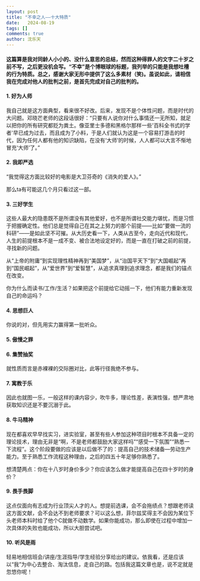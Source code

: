 ```yaml
---
layout: post
title: "不幸之人——十大特质"
date:   2024-08-19
tags: []
comments: true
author: 沈乐天
---
```

#### 这篇算是我对同龄人小小的、没什么意思的总结，然而这种得罪人的文字二十岁之前不写，之后更没机会写。“不幸”是个博眼球的标题，我列举的只能是我想吐槽的行为特质。总之，感谢大家无形中提供了这么多素材（笑)。虽说如此，请相信我在完成对他人的批判之前，是首先完成对自己的批判的。

#### 1.	好为人师 
我自己就是这方面典型，看来很不好改。后来，发现不是个体性问题，而是时代的大问题。邓晓芒老师的这段话很好：“只要有人说你对什么事情还一无所知，就足以把你的所有研究都贬为粪土。像亚里士多德和黑格尔那样一些'百科全书式的学者'早已成为过去，而且成为了小料，于是人们就认为这是一个容易打游击的时代，因为任何人都有他的知识缺陷，在没有‘大师’的时候，人人都可以大言不惭地冒充‘大师’了。”

#### 2.	我即严选 
“我觉得这方面比较好的电影是大卫芬奇的《消失的爱人》。”

那么ta有可能这几个月只看过这一部。

#### 3.	三好学生 
这些人最大的隐患既不是所谓没有其他爱好，也不是所谓社交能力堪忧，而是习惯于把握确定性。他们总是觉得自己在其之上努力的那个前提——比如“要做一流的科研”——是如此坚不可摧。从大历史看一下，人类从古至今，走向近代和现代，人生的前提根本不是一成不变、被合法地设定好的，而是一直在打破之前的前提，寻找新的问题。

从“上帝的附庸”到实现理性精神再到“美国梦”，从“治国平天下”到“大国崛起”再到“国民崛起”，从“爱世界”到“爱智慧”，从追求真理到追求理念，都是我们的锚点在改变。

你为什么而读书/工作/生活？如果把这个前提给它动摇一下，他们有能力重新发现自己的命运吗？

#### 4.	思想巨人 
你说的对，但先用实力赢得第一批听众。

#### 5.	傲慢之罪 


#### 6.	集赞抽奖 
就性质而言是赤裸裸的交际圈对比，此等行径我绝不参与。

#### 7.	寓教于乐 
因此也就图一乐，一般这样的课内容少，吹牛多，理论性差，表演性强，想严肃地获取知识还是不要沉溺于此。

#### 8.	牛马精神 
现在都喜欢早早找实习，进实验室，甚至有些人参加这种项目时根本不具备一定的理论技术，理由无非是“啊，不是老师都鼓励大家这样吗”“感受一下氛围”“熟悉一下流程”。这个阶段要做的应该是以后做不了的：提高自己的技术储备—劳动生产能力。至于熟悉工作流程这种理由，之后的四五十年足够你熟悉了。

想清楚两点：你在十八岁时身价多少？你应该怎么做才能提高自己在四十岁时的身价？

#### 9.	畏手畏脚 
这点仅面向有志成为行业顶尖人才的人。想提前选课，会不会拖绩点？想跟老师读这方面文献，会不会达不到老师要求？可以这么想，菲尔兹奖得主不会因为某位下头老师本科时给了他个C就做不动数学。如果你能成功，那么即使在过程中增加一次具体的失败也能成功，所以大胆尝试吧。

#### 10.	听风是雨 
轻易地相信班会/讲座/生涯指导/学生经验分享给出的建议。依我看，还是应该以“我”为中心去整合、淘汰信息，走自己的路。包括我这篇文章也是，说不定就是忽悠你呢！
